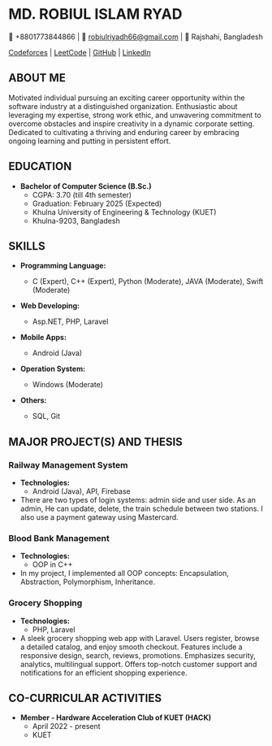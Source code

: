 # MD. ROBIUL ISLAM RYAD

📱 +8801773844866 | 📧 robiulriyadh66@gmail.com | 📍 Rajshahi, Bangladesh

[Codeforces](<Codeforces_Profile_Link>) | [LeetCode](<LeetCode_Profile_Link>) | [GitHub](<GitHub_Profile_Link>) | [LinkedIn](<LinkedIn_Profile_Link>)

## ABOUT ME

Motivated individual pursuing an exciting career opportunity within the software industry at a distinguished organization. Enthusiastic about leveraging my expertise, strong work ethic, and unwavering commitment to overcome obstacles and inspire creativity in a dynamic corporate setting. Dedicated to cultivating a thriving and enduring career by embracing ongoing learning and putting in persistent effort.

## EDUCATION

- **Bachelor of Computer Science (B.Sc.)**
  - CGPA: 3.70 (till 4th semester)
  - Graduation: February 2025 (Expected)
  - Khulna University of Engineering & Technology (KUET)
  - Khulna-9203, Bangladesh

## SKILLS

- **Programming Language:**
  - C (Expert), C++ (Expert), Python (Moderate), JAVA (Moderate), Swift (Moderate)
  
- **Web Developing:**
  - Asp.NET, PHP, Laravel
  
- **Mobile Apps:**
  - Android (Java)
  
- **Operation System:**
  - Windows (Moderate)
  
- **Others:**
  - SQL, Git

## MAJOR PROJECT(S) AND THESIS

### Railway Management System
- **Technologies:**
  - Android (Java), API, Firebase
- There are two types of login systems: admin side and user side. As an admin, He can update, delete, the train schedule between two stations. I also use a payment gateway using Mastercard.

### Blood Bank Management
- **Technologies:**
  - OOP in C++
- In my project, I implemented all OOP concepts: Encapsulation, Abstraction, Polymorphism, Inheritance.

### Grocery Shopping
- **Technologies:**
  - PHP, Laravel
- A sleek grocery shopping web app with Laravel. Users register, browse a detailed catalog, and enjoy smooth checkout. Features include a responsive design, search, reviews, promotions. Emphasizes security, analytics, multilingual support. Offers top-notch customer support and notifications for an efficient shopping experience.

## CO-CURRICULAR ACTIVITIES

- **Member - Hardware Acceleration Club of KUET (HACK)**
  - April 2022 - present
  - KUET

